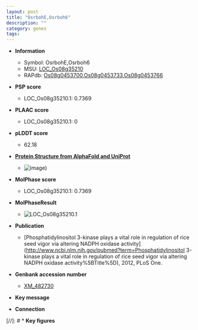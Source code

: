 ```yaml
---
layout: post
title: "OsrbohE,Osrboh6"
description: ""
category: genes
tags: 
---
```


* **Information**  
    + Symbol: OsrbohE,Osrboh6  
    + MSU: [LOC_Os08g35210](http://rice.plantbiology.msu.edu/cgi-bin/ORF_infopage.cgi?orf=LOC_Os08g35210)  
    + RAPdb: [Os08g0453700](http://rapdb.dna.affrc.go.jp/viewer/gbrowse_details/irgsp1?name=Os08g0453700),[Os08g0453733](http://rapdb.dna.affrc.go.jp/viewer/gbrowse_details/irgsp1?name=Os08g0453733),[Os08g0453766](http://rapdb.dna.affrc.go.jp/viewer/gbrowse_details/irgsp1?name=Os08g0453766)  

* **PSP score**  
    + LOC_Os08g35210.1: 0.7369 

* **PLAAC score**  
    + LOC_Os08g35210.1: 0 

* **pLDDT score**
    + 62.18

* **[Protein Structure from AlphaFold and UniProt](https://www.uniprot.org/uniprotkb/Q0J595/entry#structure)**
    + ![image](https://ricepsp.github.io/images/Q0/AF-Q0J595-F1.png))

* **MolPhase score**
    + LOC_Os08g35210.1: 0.7369

* **MolPhaseResult**
    + ![LOC_Os08g35210.1](https://ricepsp.github.io/pictures/LOC_Os08g/LOC_Os08g35210.1.png)

* **Publication**  
    + [Phosphatidylinositol 3-kinase plays a vital role in regulation of rice seed vigor via altering NADPH oxidase activity](http://www.ncbi.nlm.nih.gov/pubmed?term=Phosphatidylinositol 3-kinase plays a vital role in regulation of rice seed vigor via altering NADPH oxidase activity%5BTitle%5D), 2012, PLoS One.

* **Genbank accession number**  
    + [XM_482730](http://www.ncbi.nlm.nih.gov/nuccore/XM_482730)

* **Key message**  

* **Connection**  

[//]: # * **Key figures**  


